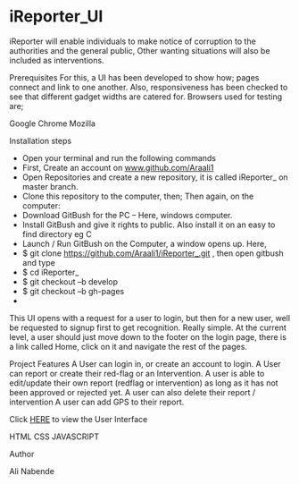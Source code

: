 # iReporter_UI

iReporter will enable individuals to make notice of corruption to the authorities and the general public, Other wanting situations will also be included as interventions.

Prerequisites
For this, a UI has been developed to show how; pages connect and link to one another. Also, responsiveness has been checked to see that different gadget widths are catered for. Browsers used for testing are;

Google Chrome
Mozilla

Installation steps 
-	Open your terminal and run the following commands
-	First, Create an account on www.github.com/Araali1
-	Open Repositories and create a new repository, it is called iReporter_ on master branch.
-	Clone this repository to the computer, then;
Then again, on the computer:
-	Download GitBush for the PC – Here, windows computer.
-	Install GitBush and give it rights to public. Also install it on an easy to find directory eg C
-	Launch / Run GitBush on the Computer, a window opens up. Here,
-	$   git clone https://github.com/Araali1/iReporter_.git , then open gitbush and type
-	$  cd iReporter_
-	$  git checkout –b develop
-	$ git checkout –b gh-pages
-	
This UI opens with a request for a user to login, but then for a new user, well be requested to signup first to get recognition. Really simple.  At the current level, a user should just move down to the footer on the login page, there is a link called Home, click on it and navigate the rest of the pages.

Project Features
A User can login in, or create an account to login.
A User can report or create their red-flag or an Intervention.
A user is able to edit/update their own report (redflag or intervention) as long as it has not been approved or rejected yet.
A user can also delete their report / intervention
A user can add GPS to their report.

Click <a href="https://araali1.github.io/iReporter_UI/login.html">HERE</a> to view the User Interface

HTML
CSS
JAVASCRIPT

Author

Ali Nabende
